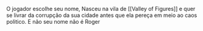 O jogador escolhe seu nome, Nasceu na vila de [[Valley of Figures]] e quer se livrar da corrupção da sua cidade antes que ela pereça em meio ao caos politico. E não seu nome não é Roger